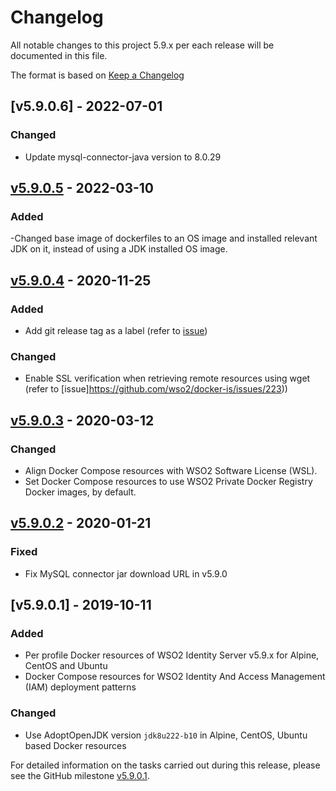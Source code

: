 # Changelog
All notable changes to this project 5.9.x per each release will be documented in this file.

The format is based on [Keep a Changelog](https://keepachangelog.com/en/1.0.0/)

## [v5.9.0.6] - 2022-07-01

### Changed
- Update mysql-connector-java version to 8.0.29

## [v5.9.0.5] - 2022-03-10

### Added
-Changed base image of dockerfiles to an OS image and installed relevant JDK on it, instead of using a JDK installed OS image.

## [v5.9.0.4] - 2020-11-25

### Added
- Add git release tag as a label (refer to [issue](https://github.com/wso2/docker-is/issues/224))

### Changed
- Enable SSL verification when retrieving remote resources using wget (refer to [issue]https://github.com/wso2/docker-is/issues/223))

## [v5.9.0.3] - 2020-03-12

### Changed
- Align Docker Compose resources with WSO2 Software License (WSL).
- Set Docker Compose resources to use WSO2 Private Docker Registry Docker images, by default.

## [v5.9.0.2] - 2020-01-21

### Fixed
- Fix MySQL connector jar download URL in v5.9.0 

## [v5.9.0.1] - 2019-10-11

### Added
- Per profile Docker resources of WSO2 Identity Server v5.9.x for Alpine, CentOS and Ubuntu
- Docker Compose resources for WSO2 Identity And Access Management (IAM) deployment patterns

### Changed
- Use AdoptOpenJDK version `jdk8u222-b10` in Alpine, CentOS, Ubuntu based Docker resources

For detailed information on the tasks carried out during this release, please see the GitHub milestone
[v5.9.0.1](https://github.com/wso2/docker-is/milestone/8).

[v5.9.0.2]: https://github.com/wso2/docker-is/compare/v5.9.0.1...v5.9.0.2
[v5.9.0.3]: https://github.com/wso2/docker-is/compare/v5.9.0.2...v5.9.0.3
[v5.9.0.4]: https://github.com/wso2/docker-is/compare/v5.9.0.3...v5.9.0.4
[v5.9.0.5]: https://github.com/wso2/docker-is/compare/v5.9.0.4...v5.9.0.5